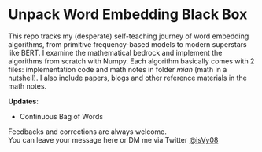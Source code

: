 # Unpack Word Embedding Black Box
This repo tracks my (desperate) self-teaching journey of word embedding algorithms, from primitive frequency-based models to modern superstars like BERT. 
I examine the mathematical bedrock and implement the algorithms from scratch with Numpy. Each algorithm basically comes with 2 files: implementation code and math notes in folder *mian* (math in a nutshell). I also include papers, blogs and other reference materials in the math notes.        

**Updates**: 
- Continuous Bag of Words

Feedbacks and corrections are always welcome. 
<br>You can leave your message here or DM me via Twitter [@isVy08](https://twitter.com/isVy08) </br>
